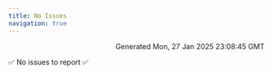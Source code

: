 ```yaml
---
title: No Issues
navigation: true
---
```


<p style="text-align:right;color:#cccs">
Generated Mon, 27 Jan 2025 23:08:45 GMT
</p>
<p>✅ No issues to report ✅</p>



